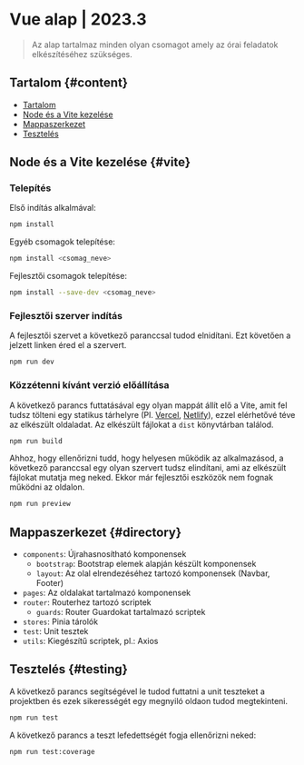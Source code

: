 # Vue alap | 2023.3

> Az alap tartalmaz minden olyan csomagot amely az órai feladatok elkészítéséhez szükséges.

## Tartalom {#content}

- [Tartalom](#content)
- [Node és a Vite kezelése](#vite)
- [Mappaszerkezet](#directory)
- [Tesztelés](#testing)

## Node és a Vite kezelése {#vite}

### Telepítés

Első indítás alkalmával:

```bash
npm install
```

Egyéb csomagok telepítése:

```bash
npm install <csomag_neve>
```

Fejlesztői csomagok telepítése:

```bash
npm install --save-dev <csomag_neve>
```

### Fejlesztői szerver indítás

A fejlesztői szervet a következő paranccsal tudod elnidítani. Ezt követően a jelzett linken éred el a szervert.

```bash
npm run dev
```

### Közzétenni kívánt verzió előállítása

A következő parancs futtatásával egy olyan mappát állít elő a Vite, amit fel tudsz tölteni egy statikus tárhelyre (Pl. [Vercel](https://vercel.com/), [Netlify](https://www.netlify.com/)), ezzel elérhetővé téve az elkészült oldaladat. Az elkészült fájlokat a `dist` könyvtárban találod.

```bash
npm run build
```

Ahhoz, hogy ellenőrizni tudd, hogy helyesen működik az alkalmazásod, a következő paranccsal egy olyan szervert tudsz elindítani, ami az elkészült fájlokat mutatja meg neked. Ekkor már fejlesztői eszközök nem fognak működni az oldalon.

```bash
npm run preview
```

## Mappaszerkezet {#directory}

- `components`: Újrahasnosítható komponensek
  - `bootstrap`: Bootstrap elemek alapján készült komponensek
  - `layout`: Az olal elrendezéséhez tartozó komponensek (Navbar, Footer)
- `pages`: Az oldalakat tartalmazó komponensek
- `router`: Routerhez tartozó scriptek
  - `guards`: Router Guardokat tartalmazó scriptek
- `stores`: Pinia tárolók
- `test`: Unit tesztek
- `utils`: Kiegészítű scriptek, pl.: Axios

## Tesztelés {#testing}

A következő parancs segítségével le tudod futtatni a unit teszteket a projektben és ezek sikerességét egy megnyiló oldaon tudod megtekinteni.

```bash
npm run test
```

A következő parancs a teszt lefedettségét fogja ellenőrizni neked:

```bash
npm run test:coverage
```

